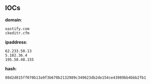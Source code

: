 
## IOCs

__domain__:

```text
oastify.com
ckeditr.cfm
```
__ipaddress__:

```text
62.233.50.13
5.182.36.4
195.58.48.155
```
__hash__:

```text
08d2d815ff070b13a9f3b670b2132989c349623db2de154ce43989bb4bbb2fb1
```